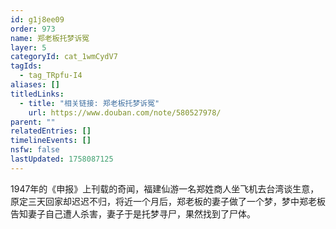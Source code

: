 ```yaml
---
id: g1j8ee09
order: 973
name: 郑老板托梦诉冤
layer: 5
categoryId: cat_1wmCydV7
tagIds:
  - tag_TRpfu-I4
aliases: []
titledLinks:
  - title: "相关链接: 郑老板托梦诉冤"
    url: https://www.douban.com/note/580527978/
parent: ""
relatedEntries: []
timelineEvents: []
nsfw: false
lastUpdated: 1758087125
---
```


1947年的《申报》上刊载的奇闻，福建仙游一名郑姓商人坐飞机去台湾谈生意，原定三天回家却迟迟不归，将近一个月后，郑老板的妻子做了一个梦，梦中郑老板告知妻子自己遭人杀害，妻子于是托梦寻尸，果然找到了尸体。